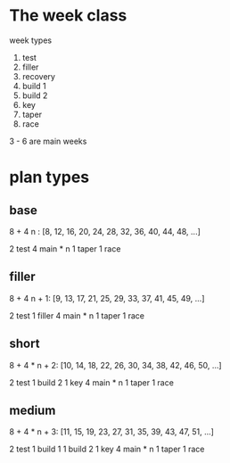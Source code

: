 # The week class

week types

1. test
2. filler
3. recovery
4. build 1
5. build 2
6. key
7. taper
8. race

3 - 6 are main weeks

# plan types

## base

8 + 4 n : [8, 12, 16, 20, 24, 28, 32, 36, 40, 44, 48, ...]

2 test
4 main * n
1 taper
1 race

## filler

8 + 4 n + 1: [9, 13, 17, 21, 25, 29, 33, 37, 41, 45, 49, ...]

2 test
1 filler
4 main * n
1 taper
1 race

## short

8 + 4 * n + 2: [10, 14, 18, 22, 26, 30, 34, 38, 42, 46, 50, ...]

2 test
1 build 2
1 key
4 main * n
1 taper
1 race

## medium

8 + 4 * n + 3: [11, 15, 19, 23, 27, 31, 35, 39, 43, 47, 51, ...]

2 test
1 build 1
1 build 2
1 key
4 main * n
1 taper
1 race
